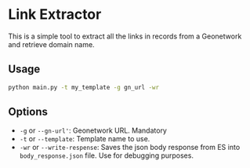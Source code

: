 # Link Extractor

This is a simple tool to extract all the links in records from a Geonetwork and retrieve domain name.

## Usage
    
```bash
python main.py -t my_template -g gn_url -wr
```

## Options

- `-g` or `--gn-url'`: Geonetwork URL. Mandatory
- `-t` or `--template`: Template name to use.
- `-wr` or `--write-respense`: Saves the json body response from ES into `body_response.json` file. Use for debugging purposes.

